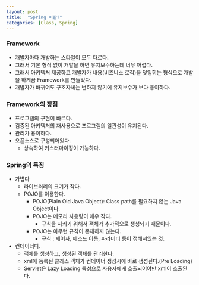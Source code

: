 ```yaml
---
layout: post
title:  "Spring 이란?"
categories: [Class, Spring]
---
```


### Framework
- 개발자마다 개발하는 스타일이 모두 다르다.
- 그래서 기본 형식 없이 개발을 하면 유지보수하는데 너무 어렵다.
- 그래서 아키텍처 제공하고 개발자가 내용(비즈니스 로직)을 덧입히는 형식으로 개발을 하게끔 Framework를 만들었다.
- 개발자가 바뀌어도 구조자체는 변하지 않기에 유지보수가 보다 용이하다.

### Framework의 장점
- 프로그램의 구현이 빠르다.
- 검증된 아키텍처의 재사용으로 프로그램의 일관성이 유지된다.
- 관리가 용이하다.
- 오픈소스로 구성되어있다.
  - 상속하여 커스터마이징이 가능하다.

### Spring의 특징
- 가볍다
  - 라이브러리의 크기가 작다.
  - POJO를 이용한다.
    - POJO(Plain Old Java Object): Class path를 필요하지 않는 Java Object이다.
    - POJO는 메모리 사용량이 매우 작다.
      - 규칙을 지키기 위해서 객체가 추가적으로 생성되기 때문이다.
    - POJO는 아무런 규칙이 존재하지 않는다.
      - 규칙 : 제어자, 메소드 이름, 파라미터 등이 정해져있는 것.
- 컨테이너다.
  - 객체를 생성하고, 생성된 객체를 관리한다.
  - xml에 등록된 클래스 객체가 컨테이너 생성시에 바로 생성된다.(Pre Loading)
  - Servlet은 Lazy Loading 특성으로 사용자에게 호출되어야만 xml이 호출된다.